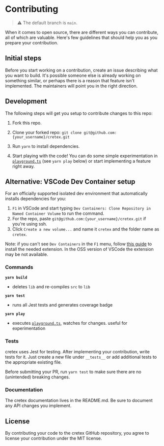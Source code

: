 # Contributing

> ⚠ The default branch is `main`.

When it comes to open source, there are different ways you can contribute, all
of which are valuable. Here's few guidelines that should help you as you prepare
your contribution.

## Initial steps

Before you start working on a contribution, create an issue describing what you want to build. It's possible someone else is already working on something similar, or perhaps there is a reason that feature isn't implemented. The maintainers will point you in the right direction.

## Development

The following steps will get you setup to contribute changes to this repo:

1. Fork this repo.

2. Clone your forked repo: `git clone git@github.com:{your_username}/cretex.git`

3. Run `yarn` to install dependencies.

4. Start playing with the code! You can do some simple experimentation in [`playground.ts`](playground.ts) (see `yarn play` below) or start implementing a feature right away.

## Alternative: VSCode Dev Container setup

For an officially supported isolated dev environment that automatically installs dependencies for you:

1. `F1` in VSCode and start typing `Dev Containers: Clone Repository in Named Container Volume` to run the command.
2. For the repo, paste `git@github.com:{your_username}/cretex.git` if you're using ssh.
3. Click `Create a new volume...` and name it `cretex` and the folder name as `cretex`.

Note: if you can't see `Dev Containers` in the `F1` menu, follow [this guide](https://code.visualstudio.com/docs/devcontainers/tutorial) to install the needed extension.
In the OSS version of VSCode the extension may be not available.

### Commands

**`yarn build`**

- deletes `lib` and re-compiles `src` to `lib`

**`yarn test`**

- runs all Jest tests and generates coverage badge

**`yarn play`**

- executes [`playground.ts`](playground.ts), watches for changes. useful for experimentation

### Tests

cretex uses Jest for testing. After implementing your contribution, write tests for it. Just create a new file under `__tests__` or add additional tests to the appropriate existing file.

Before submitting your PR, run `yarn test` to make sure there are no (unintended) breaking changes.

### Documentation

The cretex documentation lives in the README.md. Be sure to document any API changes you implement.

## License

By contributing your code to the cretex GitHub repository, you agree to
license your contribution under the MIT license.
